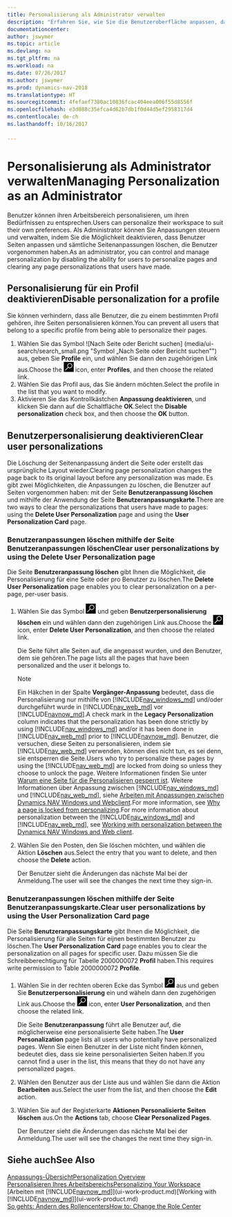 ```yaml
---
title: Personalisierung als Administrator verwalten
description: "Erfahren Sie, wie Sie die Benutzeroberfläche anpassen, damit diese Ihren Bedürfnissen entspricht."
documentationcenter: 
author: jswymer
ms.topic: article
ms.devlang: na
ms.tgt_pltfrm: na
ms.workload: na
ms.date: 07/26/2017
ms.author: jswymer
ms.prod: dynamics-nav-2018
ms.translationtype: HT
ms.sourcegitcommit: 4fefaef7380ac10836fcac404eea006f55d8556f
ms.openlocfilehash: e3d088c35efca4d62b7db1f0d44d5ef2958317d4
ms.contentlocale: de-ch
ms.lasthandoff: 10/16/2017

---
```

# <a name="managing-personalization-as-an-administrator"></a><span data-ttu-id="28d23-103">Personalisierung als Administrator verwalten</span><span class="sxs-lookup"><span data-stu-id="28d23-103">Managing Personalization as an Administrator</span></span>
<span data-ttu-id="28d23-104">Benutzer können ihren Arbeitsbereich personalisieren, um ihren Bedürfnissen zu entsprechen.</span><span class="sxs-lookup"><span data-stu-id="28d23-104">Users can personalize their workspace to suit their own preferences.</span></span> <span data-ttu-id="28d23-105">Als Administrator können Sie Anpassungen steuern und verwalten, indem Sie die Möglichkeit deaktivieren, dass Benutzer Seiten anpassen und sämtliche Seitenanpassungen löschen, die Benutzer vorgenommen haben.</span><span class="sxs-lookup"><span data-stu-id="28d23-105">As an administrator, you can control and manage personalization by disabling the ability for users to personalize pages and clearing any page personalizations that users have made.</span></span>

## <a name="disable-personalization-for-a-profile"></a><span data-ttu-id="28d23-106">Personalisierung für ein Profil deaktivieren</span><span class="sxs-lookup"><span data-stu-id="28d23-106">Disable personalization for a profile</span></span>
<span data-ttu-id="28d23-107">Sie können verhindern, dass alle Benutzer, die zu einem bestimmten Profil gehören, ihre Seiten personalisieren können.</span><span class="sxs-lookup"><span data-stu-id="28d23-107">You can prevent all users that belong to a specific profile from being able to personalize their pages.</span></span>
1.  <span data-ttu-id="28d23-108">Wählen Sie das Symbol ![Nach Seite oder Bericht suchen] (media/ui-search/search_small.png "Symbol „Nach Seite oder Bericht suchen”") aus, geben Sie **Profile** ein, und wählen Sie dann den zugehörigen Link aus.</span><span class="sxs-lookup"><span data-stu-id="28d23-108">Choose the ![Search for Page or Report](media/ui-search/search_small.png "Search for Page or Report icon") icon, enter **Profiles**, and then choose the related link.</span></span>
2.  <span data-ttu-id="28d23-109">Wählen Sie das Profil aus, das Sie ändern möchten.</span><span class="sxs-lookup"><span data-stu-id="28d23-109">Select the profile in the list that you want to modify.</span></span>
3.  <span data-ttu-id="28d23-110">Aktivieren Sie das Kontrollkästchen **Anpassung deaktivieren**, und klicken Sie dann auf die Schaltfläche **OK**.</span><span class="sxs-lookup"><span data-stu-id="28d23-110">Select the **Disable personalization** check box, and then choose the **OK** button.</span></span>

## <a name="clear-user-personalizations"></a><span data-ttu-id="28d23-111">Benutzerpersonalisierung deaktivieren</span><span class="sxs-lookup"><span data-stu-id="28d23-111">Clear user personalizations</span></span>

<span data-ttu-id="28d23-112">Die Löschung der Seitenanpassung ändert die Seite oder erstellt das ursprüngliche Layout wieder.</span><span class="sxs-lookup"><span data-stu-id="28d23-112">Clearing page personalization changes the page back to its original layout before any personalization was made.</span></span> <span data-ttu-id="28d23-113">Es gibt zwei Möglichkeiten, die Anpassungen zu löschen, die Benutzer auf Seiten vorgenommen haben: mit der Seite **Benutzeranpassung löschen** und mithilfe der Anwendung der Seite **Benutzeranpassungskarte**.</span><span class="sxs-lookup"><span data-stu-id="28d23-113">There are two ways to clear the personalizations that users have made to pages: using the **Delete User Personalization** page and using the **User Personalization Card** page.</span></span>

### <a name="clear-user-personalizations-by-using-the-delete-user-personalization-page"></a><span data-ttu-id="28d23-114">Benutzeranpassungen löschen mithilfe der Seite Benutzeranpassungen löschen</span><span class="sxs-lookup"><span data-stu-id="28d23-114">Clear user personalizations by using the Delete User Personalization page</span></span>

<span data-ttu-id="28d23-115">Die Seite **Benutzeranpassung löschen** gibt Ihnen die Möglichkeit, die Personalisierung für eine Seite oder pro Benutzer zu löschen.</span><span class="sxs-lookup"><span data-stu-id="28d23-115">The **Delete User Personalization** page enables you to clear personalization on a per-page, per-user basis.</span></span>

1.  <span data-ttu-id="28d23-116">Wählen Sie das Symbol ![Nach Seite oder Bericht suchen](media/ui-search/search_small.png "Symbol Nach Seite oder Bericht suchen") und geben **Benutzerpersonalisierung löschen** ein und wählen dann den zugehörigen Link aus.</span><span class="sxs-lookup"><span data-stu-id="28d23-116">Choose the ![Search for Page or Report](media/ui-search/search_small.png "Search for Page or Report icon") icon, enter **Delete User Personalization**, and then choose the related link.</span></span>

    <span data-ttu-id="28d23-117">Die Seite führt alle Seiten auf, die angepasst wurden, und den Benutzer, dem sie gehören.</span><span class="sxs-lookup"><span data-stu-id="28d23-117">The page lists all the pages that have been personalized and the user it belongs to.</span></span>

    >[!NOTE]
    > <span data-ttu-id="28d23-118">Ein Häkchen in der Spalte **Vorgänger-Anpassung** bedeutet, dass die Personalisierung nur mithilfe von [!INCLUDE[nav_windows_md](includes/nav_windows_md.md)] und/oder durchgeführt wurde in [!INCLUDE[nav_web_md](includes/nav_web_md.md)] vor [!INCLUDE[navnow_md](includes/navnow_md.md)].</span><span class="sxs-lookup"><span data-stu-id="28d23-118">A check mark in the **Legacy Personalization** column indicates that the personalization has been done strictly by using [!INCLUDE[nav_windows_md](includes/nav_windows_md.md)] and/or it has been done in [!INCLUDE[nav_web_md](includes/nav_web_md.md)] prior to [!INCLUDE[navnow_md](includes/navnow_md.md)].</span></span> <span data-ttu-id="28d23-119">Benutzer, die versuchen, diese Seiten zu personalisieren, indem sie [!INCLUDE[nav_web_md](includes/nav_web_md.md)] verwenden, können dies nicht tun, es sei denn, sie entsperren die Seite.</span><span class="sxs-lookup"><span data-stu-id="28d23-119">Users who try to personalize these pages by using the [!INCLUDE[nav_web_md](includes/nav_web_md.md)] are locked from doing so unless they choose to unlock the page.</span></span> <span data-ttu-id="28d23-120">Weitere Informationen finden Sie unter [Warum eine Seite für die Personalisieren gesperrt ist](ui-personalization-locked.md). Weitere Informationen über Anpassung zwischen [!INCLUDE[nav_windows_md](includes/nav_windows_md.md)] und [!INCLUDE[nav_web_md](includes/nav_web_md.md)], siehe [Arbeiten mit Anpassungen zwischen Dynamics NAV Windows und Webclient](ui-personalization-overview.md#PersonalizationWinWeb).</span><span class="sxs-lookup"><span data-stu-id="28d23-120">For more information, see [Why a page is locked from personalizing](ui-personalization-locked.md).For more information about personalization between the [!INCLUDE[nav_windows_md](includes/nav_windows_md.md)] and [!INCLUDE[nav_web_md](includes/nav_web_md.md)], see [Working with personalization between the Dynamics NAV Windows and Web client](ui-personalization-overview.md#PersonalizationWinWeb).</span></span>

2. <span data-ttu-id="28d23-121">Wählen Sie den Posten, den Sie löschen möchten, und wählen die Aktion **Löschen** aus.</span><span class="sxs-lookup"><span data-stu-id="28d23-121">Select the entry that you want to delete, and then choose the **Delete** action.</span></span>

    <span data-ttu-id="28d23-122">Der Benutzer sieht die Änderungen das nächste Mal bei der Anmeldung.</span><span class="sxs-lookup"><span data-stu-id="28d23-122">The user will see the changes the next time they sign-in.</span></span>

### <a name="clear-user-personalizations-by-using-the-user-personalization-card-page"></a><span data-ttu-id="28d23-123">Benutzeranpassungen löschen mithilfe der Seite Benutzeranpassungskarte.</span><span class="sxs-lookup"><span data-stu-id="28d23-123">Clear user personalizations by using the User Personalization Card page</span></span>

<span data-ttu-id="28d23-124">Die Seite **Benutzeranpassungskarte** gibt Ihnen die Möglichkeit, die Personalisierung für alle Seiten für eijnen bestimmten Benutzer zu löschen.</span><span class="sxs-lookup"><span data-stu-id="28d23-124">The **User Personalization Card** page enables you to clear the personalization on all pages for specific user.</span></span> <span data-ttu-id="28d23-125">Dazu müssen Sie die Schreibberechtigung für Tabelle 2000000072 **Profil** haben.</span><span class="sxs-lookup"><span data-stu-id="28d23-125">This requires write permission to Table 2000000072 **Profile**.</span></span>

1.  <span data-ttu-id="28d23-126">Wählen Sie in der rechten oberen Ecke das Symbol ![Nach Seite oder Bericht suchen](media/ui-search/search_small.png " Symbol Nach Bericht suche") aus und geben Sie **Benutzerpersonalisierung** ein und wäheln dann den zugehörigen Link aus.</span><span class="sxs-lookup"><span data-stu-id="28d23-126">Choose the ![Search for Page or Report](media/ui-search/search_small.png "Search for Page or Report icon") icon, enter **User Personalization**, and then choose the related link.</span></span>

    <span data-ttu-id="28d23-127">Die Seite **Benutzeranpassung** führt alle Benutzer auf, die möglicherweise eine personalisierte Seite haben.</span><span class="sxs-lookup"><span data-stu-id="28d23-127">The **User Personalization** page lists all users who potentially have personalized pages.</span></span> <span data-ttu-id="28d23-128">Wenn Sie einen Benutzer in der Liste nicht finden können, bedeutet dies, dass sie keine personalisierten Seiten haben.</span><span class="sxs-lookup"><span data-stu-id="28d23-128">If you cannot find a user in the list, this means that they do not have any personalized pages.</span></span>

2. <span data-ttu-id="28d23-129">Wählen den Benutzer aus der Liste aus und wählen Sie dann die Aktion **Bearbeiten** aus.</span><span class="sxs-lookup"><span data-stu-id="28d23-129">Select the user from the list, and then choose the **Edit** action.</span></span>

3.  <span data-ttu-id="28d23-130">Wählen Sie auf der Registerkarte **Aktionen** **Personalisierte Seiten löschen** aus.</span><span class="sxs-lookup"><span data-stu-id="28d23-130">On the **Actions** tab, choose **Clear Personalized Pages**.</span></span>

    <span data-ttu-id="28d23-131">Der Benutzer sieht die Änderungen das nächste Mal bei der Anmeldung.</span><span class="sxs-lookup"><span data-stu-id="28d23-131">The user will see the changes the next time they sign-in.</span></span>

## <a name="see-also"></a><span data-ttu-id="28d23-132">Siehe auch</span><span class="sxs-lookup"><span data-stu-id="28d23-132">See Also</span></span>
[<span data-ttu-id="28d23-133">Anpassungs-Übersicht</span><span class="sxs-lookup"><span data-stu-id="28d23-133">Personalization Overview</span></span>](ui-personalization-overview.md)  
[<span data-ttu-id="28d23-134">Personalisieren Ihres Arbeitsbereichs</span><span class="sxs-lookup"><span data-stu-id="28d23-134">Personalizing Your Workspace</span></span>](ui-personalization-user.md)  
<span data-ttu-id="28d23-135">[Arbeiten mit [!INCLUDE[navnow_md](includes/navnow_md.md)]](ui-work-product.md)</span><span class="sxs-lookup"><span data-stu-id="28d23-135">[Working with [!INCLUDE[navnow_md](includes/navnow_md.md)]](ui-work-product.md)</span></span>  
[<span data-ttu-id="28d23-136">So gehts: Ändern des Rollencenters</span><span class="sxs-lookup"><span data-stu-id="28d23-136">How to: Change the Role Center</span></span>](change-role.md)  
